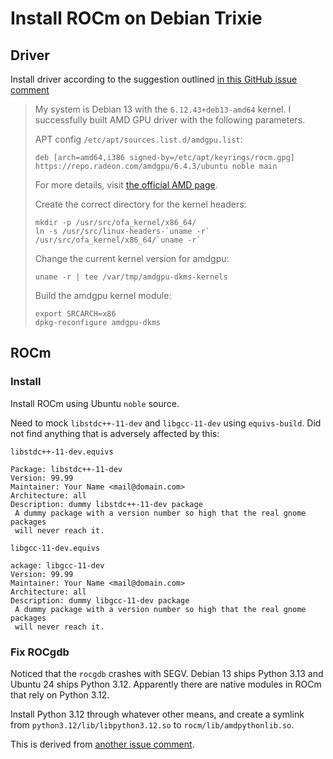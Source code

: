 # Install ROCm on Debian Trixie

## Driver

Install driver according to the suggestion outlined [in this GitHub issue comment](https://github.com/ROCm/ROCm/issues/5111#issuecomment-3288690022)

> My system is Debian 13 with the `6.12.43+deb13-amd64` kernel. I successfully built AMD GPU driver with the following parameters.
> 
> APT config `/etc/apt/sources.list.d/amdgpu.list`:
> 
> ```
> deb [arch=amd64,i386 signed-by=/etc/apt/keyrings/rocm.gpg] https://repo.radeon.com/amdgpu/6.4.3/ubuntu noble main
> ```
> 
> For more details, visit [the official AMD page](https://rocm.docs.amd.com/projects/install-on-linux/en/latest/install/quick-start.html).
> 
> Create the correct directory for the kernel headers:
> 
> ```
> mkdir -p /usr/src/ofa_kernel/x86_64/
> ln -s /usr/src/linux-headers-`uname -r` /usr/src/ofa_kernel/x86_64/`uname -r`
> ```
> 
> Change the current kernel version for amdgpu:
> 
> ```
> uname -r | tee /var/tmp/amdgpu-dkms-kernels
> ```
> 
> Build the amdgpu kernel module:
> 
> ```
> export SRCARCH=x86
> dpkg-reconfigure amdgpu-dkms
> ```

## ROCm

### Install

Install ROCm using Ubuntu `noble` source.

Need to mock `libstdc++-11-dev` and `libgcc-11-dev` using `equivs-build`. Did not find anything that is adversely affected by this:

`libstdc++-11-dev.equivs`
```
Package: libstdc++-11-dev
Version: 99.99
Maintainer: Your Name <mail@domain.com>
Architecture: all
Description: dummy libstdc++-11-dev package
 A dummy package with a version number so high that the real gnome packages
 will never reach it.
```

`libgcc-11-dev.equivs`
```
ackage: libgcc-11-dev
Version: 99.99
Maintainer: Your Name <mail@domain.com>
Architecture: all
Description: dummy libgcc-11-dev package
 A dummy package with a version number so high that the real gnome packages
 will never reach it.
```

### Fix ROCgdb

Noticed that the `rocgdb` crashes with SEGV. Debian 13 ships Python 3.13 and Ubuntu 24 ships Python 3.12. Apparently there are native modules in ROCm that rely on Python 3.12.

Install Python 3.12 through whatever other means, and create a symlink from `python3.12/lib/libpython3.12.so` to `rocm/lib/amdpythonlib.so`. 

This is derived from [another issue comment](https://github.com/ROCm/ROCgdb/issues/32#issuecomment-2602896045).